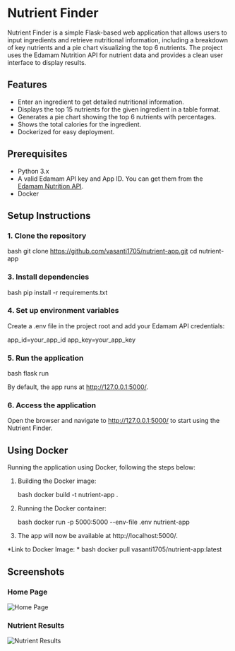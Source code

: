 # Nutrient Finder

Nutrient Finder is a simple Flask-based web application that allows users to input ingredients and retrieve nutritional information, including a breakdown of key nutrients and a pie chart visualizing the top 6 nutrients. The project uses the Edamam Nutrition API for nutrient data and provides a clean user interface to display results.

## Features

- Enter an ingredient to get detailed nutritional information.
- Displays the top 15 nutrients for the given ingredient in a table format.
- Generates a pie chart showing the top 6 nutrients with percentages.
- Shows the total calories for the ingredient.
- Dockerized for easy deployment.

## Prerequisites

- Python 3.x
- A valid Edamam API key and App ID. You can get them from the [Edamam Nutrition API](https://developer.edamam.com/edamam-nutrition-api).
- Docker

## Setup Instructions

### 1. Clone the repository

bash
git clone https://github.com/vasanti1705/nutrient-app.git
cd nutrient-app


### 3. Install dependencies

bash
pip install -r requirements.txt


### 4. Set up environment variables

Create a .env file in the project root and add your Edamam API credentials:


app_id=your_app_id
app_key=your_app_key


### 5. Run the application

bash
flask run


By default, the app runs at http://127.0.0.1:5000/.

### 6. Access the application

Open the browser and navigate to http://127.0.0.1:5000/ to start using the Nutrient Finder.

## Using Docker

Running the application using Docker, following the steps below:

1. Building the Docker image:

   bash
   docker build -t nutrient-app .
   

2. Running the Docker container:

   bash
   docker run -p 5000:5000 --env-file .env nutrient-app
   

3. The app will now be available at http://localhost:5000/.

*Link to Docker Image: *
bash
docker pull vasanti1705/nutrient-app:latest


## Screenshots

### Home Page

![Home Page](https://github.com/user-attachments/assets/8d4cbab2-c6c7-4fcb-8297-9e12e8e68324)

### Nutrient Results

![Nutrient Results](https://github.com/user-attachments/assets/224f1ab0-1b76-4dd2-8432-f06a440588ee)
